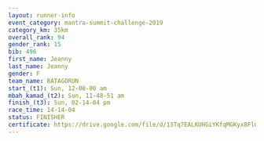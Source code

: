 ```yaml
---
layout: runner-info 
event_category: mantra-summit-challenge-2019 
category_km: 35km 
overall_rank: 94
gender_rank: 15
bib: 496
first_name: Jeanny
last_name: Jeanny
gender: F
team_name: BATAGORUN
start_(t1): Sun, 12-00-00 am
mbah_kamad_(t2): Sun, 11-48-51 am
finish_(t3): Sun, 02-14-04 pm
race_time: 14-14-04
status: FINISHER
certificate: https://drive.google.com/file/d/13Tq7EALKUHGiYKfqMGKyx8FlGEimeLhQ/view?usp=sharing
---
```

